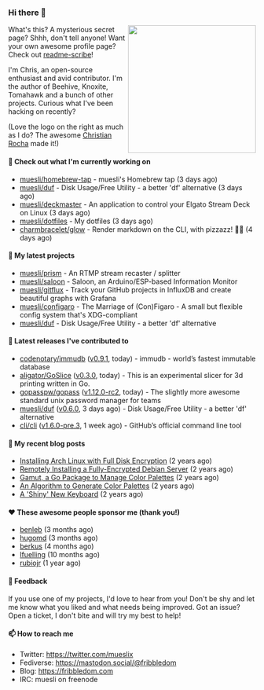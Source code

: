 ### Hi there 👋

<img align="right" src="https://raw.githubusercontent.com/muesli/muesli/master/assets/termenv.png" width="260">

What's this? A mysterious secret page? Shhh, don't tell anyone!
Want your own awesome profile page? Check out [readme-scribe](https://github.com/muesli/readme-scribe)!

I'm Chris, an open-source enthusiast and avid contributor. I'm the author of Beehive, Knoxite, Tomahawk and a bunch
of other projects. Curious what I've been hacking on recently?

(Love the logo on the right as much as I do? The awesome [Christian Rocha](https://github.com/meowgorithm/) made it!)

#### 👷 Check out what I'm currently working on

- [muesli/homebrew-tap](https://github.com/muesli/homebrew-tap) - muesli&#39;s Homebrew tap (3 days ago)
- [muesli/duf](https://github.com/muesli/duf) - Disk Usage/Free Utility - a better &#39;df&#39; alternative (3 days ago)
- [muesli/deckmaster](https://github.com/muesli/deckmaster) - An application to control your Elgato Stream Deck on Linux (3 days ago)
- [muesli/dotfiles](https://github.com/muesli/dotfiles) - My dotfiles (3 days ago)
- [charmbracelet/glow](https://github.com/charmbracelet/glow) - Render markdown on the CLI, with pizzazz! 💅🏻 (4 days ago)

#### 🌱 My latest projects

- [muesli/prism](https://github.com/muesli/prism) - An RTMP stream recaster / splitter
- [muesli/saloon](https://github.com/muesli/saloon) - Saloon, an Arduino/ESP-based Information Monitor
- [muesli/gitflux](https://github.com/muesli/gitflux) - Track your GitHub projects in InfluxDB and create beautiful graphs with Grafana
- [muesli/configaro](https://github.com/muesli/configaro) - The Marriage of (Con)Figaro - A small but flexible config system that&#39;s XDG-compliant
- [muesli/duf](https://github.com/muesli/duf) - Disk Usage/Free Utility - a better &#39;df&#39; alternative

#### 🔭 Latest releases I've contributed to

- [codenotary/immudb](https://github.com/codenotary/immudb) ([v0.9.1](https://github.com/codenotary/immudb/releases/tag/v0.9.1), today) - immudb - world’s fastest immutable database
- [aligator/GoSlice](https://github.com/aligator/GoSlice) ([v0.3.0](https://github.com/aligator/GoSlice/releases/tag/v0.3.0), today) - This is an experimental slicer for 3d printing written in Go.
- [gopasspw/gopass](https://github.com/gopasspw/gopass) ([v1.12.0-rc2](https://github.com/gopasspw/gopass/releases/tag/v1.12.0-rc2), today) - The slightly more awesome standard unix password manager for teams
- [muesli/duf](https://github.com/muesli/duf) ([v0.6.0](https://github.com/muesli/duf/releases/tag/v0.6.0), 3 days ago) - Disk Usage/Free Utility - a better &#39;df&#39; alternative
- [cli/cli](https://github.com/cli/cli) ([v1.6.0-pre.3](https://github.com/cli/cli/releases/tag/v1.6.0-pre.3), 1 week ago) - GitHub’s official command line tool

#### 📜 My recent blog posts

- [Installing Arch Linux with Full Disk Encryption](https://fribbledom.com/posts/encrypted-arch-install/) (2 years ago)
- [Remotely Installing a Fully-Encrypted Debian Server](https://fribbledom.com/posts/encrypted-remote-debian-install/) (2 years ago)
- [Gamut, a Go Package to Manage Color Palettes](https://fribbledom.com/posts/gamut-package-to-handle-color-palettes/) (2 years ago)
- [An Algorithm to Generate Color Palettes](https://fribbledom.com/posts/an-algorithm-to-generate-color-palettes/) (2 years ago)
- [A &#39;Shiny&#39; New Keyboard](https://fribbledom.com/posts/a-shiny-new-keyboard/) (2 years ago)

#### ❤️ These awesome people sponsor me (thank you!)

- [benleb](https://github.com/benleb) (3 months ago)
- [hugomd](https://github.com/hugomd) (3 months ago)
- [berkus](https://github.com/berkus) (4 months ago)
- [lfuelling](https://github.com/lfuelling) (10 months ago)
- [rubiojr](https://github.com/rubiojr) (1 year ago)

#### 💬 Feedback

If you use one of my projects, I'd love to hear from you! Don't be shy and let me know what you liked
and what needs being improved. Got an issue? Open a ticket, I don't bite and will try my best to help!

#### 📫 How to reach me

- Twitter: https://twitter.com/mueslix
- Fediverse: https://mastodon.social/@fribbledom
- Blog: https://fribbledom.com
- IRC: muesli on freenode
